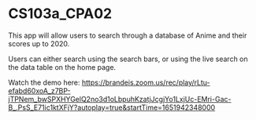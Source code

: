 # CS103a_CPA02

This app will allow users to search through a database of Anime and their scores up to 2020. 

Users can either search using the search bars, or using the live search on the data table on the home page.

Watch the demo here: https://brandeis.zoom.us/rec/play/rLtu-efabd60xoA_z7BP-jTPNem_bwSPXHYGelQ2no3d1oLbpuhKzatjJcgjYo1LxjUc-EMri-Gac-B_.PsS_E71ic1ktXFjY?autoplay=true&startTime=1651942348000
